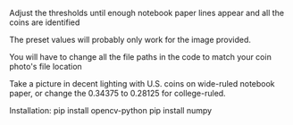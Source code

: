 Adjust the thresholds until enough notebook paper lines appear and all the coins are identified

The preset values will probably only work for the image provided.

You will have to change all the file paths in the code to match your coin photo's file location

Take a picture in decent lighting with U.S. coins on wide-ruled notebook paper, or change the 0.34375 to 0.28125 for college-ruled.

Installation: pip install opencv-python
              pip install numpy
